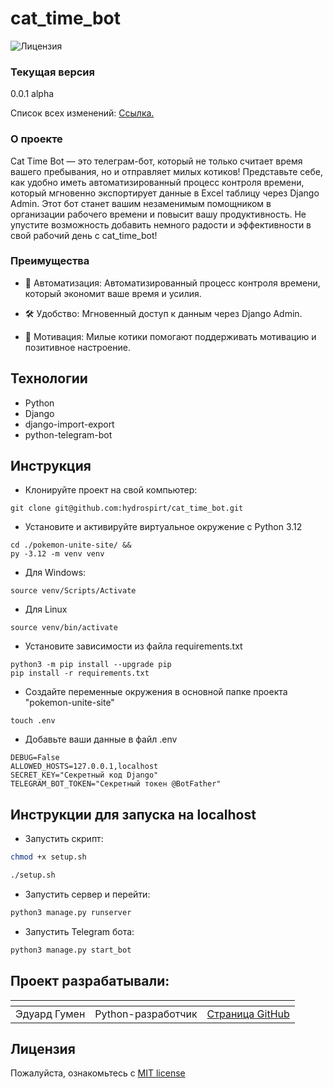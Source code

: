 # cat_time_bot
![Лицензия](https://img.shields.io/github/license/hydrospirt/cat_time_bot)

### Текущая версия

0.0.1 alpha

Список всех изменений: [Ссылка.](https://github.com/hydrospirt/cat_time_bot/blob/master/CHANGE_LIST.md)

### О проекте
Cat Time Bot  — это телеграм-бот, который не только считает время вашего пребывания, но и отправляет милых котиков! Представьте себе, как удобно иметь автоматизированный процесс контроля времени, который мгновенно экспортирует данные в Excel таблицу через Django Admin. Этот бот станет вашим незаменимым помощником в организации рабочего времени и повысит вашу продуктивность. Не упустите возможность добавить немного радости и эффективности в свой рабочий день с cat_time_bot!

### Преимущества

- 🤖 Автоматизация: Автоматизированный процесс контроля времени, который экономит ваше время и усилия.

- 🛠️ Удобство: Мгновенный доступ к данным через Django Admin.

- 💪 Мотивация: Милые котики помогают поддерживать мотивацию и позитивное настроение.

## Технологии
- Python
- Django
- django-import-export
- python-telegram-bot

## Инструкция

- Клонируйте проект на свой компьютер:
```
git clone git@github.com:hydrospirt/cat_time_bot.git
```
- Установите и активируйте виртуальное окружение c Python 3.12
```
cd ./pokemon-unite-site/ &&
py -3.12 -m venv venv
```
- Для Windows:
```
source venv/Scripts/Activate
```
- Для Linux
```
source venv/bin/activate
```
- Установите зависимости из файла requirements.txt
```
python3 -m pip install --upgrade pip
pip install -r requirements.txt
```
- Создайте переменные окружения в основной папке проекта "pokemon-unite-site"
```
touch .env
```
- Добавьте ваши данные в файл .env
```
DEBUG=False
ALLOWED_HOSTS=127.0.0.1,localhost
SECRET_KEY="Секретный код Django"
TELEGRAM_BOT_TOKEN="Секретный токен @BotFather"
```
## Инструкции для запуска на localhost
- Запустить скрипт:
```bash
chmod +x setup.sh

./setup.sh
```
- Запустить сервер и перейти:
```bash
python3 manage.py runserver
```
- Запустить Telegram бота:
```bash
python3 manage.py start_bot
```

## Проект разрабатывали:
| <!-- --> | <!-- -->      | <!-- -->    |
|----------|---------------|-------------|
| Эдуард Гумен | Python-разработчик | [Cтраница GitHub](https://github.com/hydrospirt) |


## Лицензия

Пожалуйста, ознакомьтесь с [MIT license](https://github.com/hydrospirt/cat_time_bot?tab=MIT-1-ov-file)
